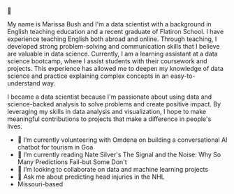 👋

My name is Marissa Bush and I'm a data scientist with a background in English teaching education and a recent graduate of Flatiron School. I have experience teaching English both abroad and online. Through teaching, I developed strong problem-solving and communication skills that I believe are valuable in data science. Currently, I am a learning assistant at a data science bootcamp, where I assist students with their coursework and projects. This experience has allowed me to deepen my knowledge of data science and practice explaining complex concepts in an easy-to-understand way.

I became a data scientist because I'm passionate about using data and science-backed analysis to solve problems and create positive impact. By leveraging my skills in data analysis and visualization, I hope to make meaningful contributions to projects that make a difference in people's lives.


- 🔭 I’m currently volunteering with Omdena on building a conversational AI chatbot for tourism in Goa
- 🌱 I’m currently reading Nate Silver's The Signal and the Noise: Why So Many Predictions Fail-but Some Don't
- 👯 I’m looking to collaborate on data and machine learning projects
- 💬 Ask me about predicting head injuries in the NHL
- Missouri-based
